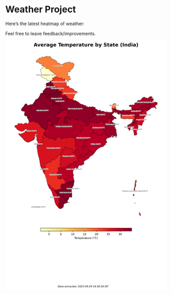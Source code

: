 # Weather Project

Here’s the latest heatmap of weather:

Feel free to leave feedback/improvements.

![India Heatmap](docs/assets/india_heatmap.png?v=DA4F65)
